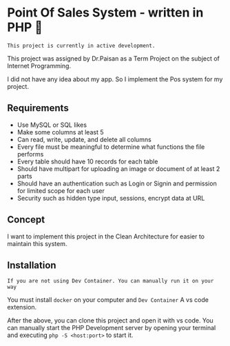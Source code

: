 # Point Of Sales System - written in PHP 🐘

`This project is currently in active development.`

 This project was assigned by Dr.Paisan as a Term Project on the subject of Internet Programming.

I did not have any idea about my app. So I implement the Pos system for my project.

## Requirements
- Use MySQL or SQL likes
- Make some columns at least 5
- Can read, write, update, and delete all columns
- Every file must be meaningful to determine what functions the file performs
- Every table should have 10 records for each table
- Should have multipart for uploading an image or document of at least 2 parts
- Should have an authentication such as Login or Signin and permission for limited scope for each user
- Security such as hidden type input, sessions, encrypt data at URL

## Concept
I want to implement this project in the Clean Architecture for easier to maintain this system.

## Installation

`If you are not using Dev Container. You can manually run it on your way`

You must install `docker` on your computer and `Dev Container` A vs code extension.

After the above, you can clone this project and open it with vs code. 
You can manually start the PHP Development server by opening your terminal and executing `php -S <host:port>` to start it.